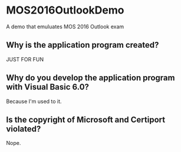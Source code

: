 # MOS2016OutlookDemo
A demo that emuluates MOS 2016 Outlook exam

## Why is the application program created?
JUST FOR FUN

## Why do you develop the application program with Visual Basic 6.0?
Because I'm used to it.

## Is the copyright of Microsoft and Certiport violated?
Nope. 
